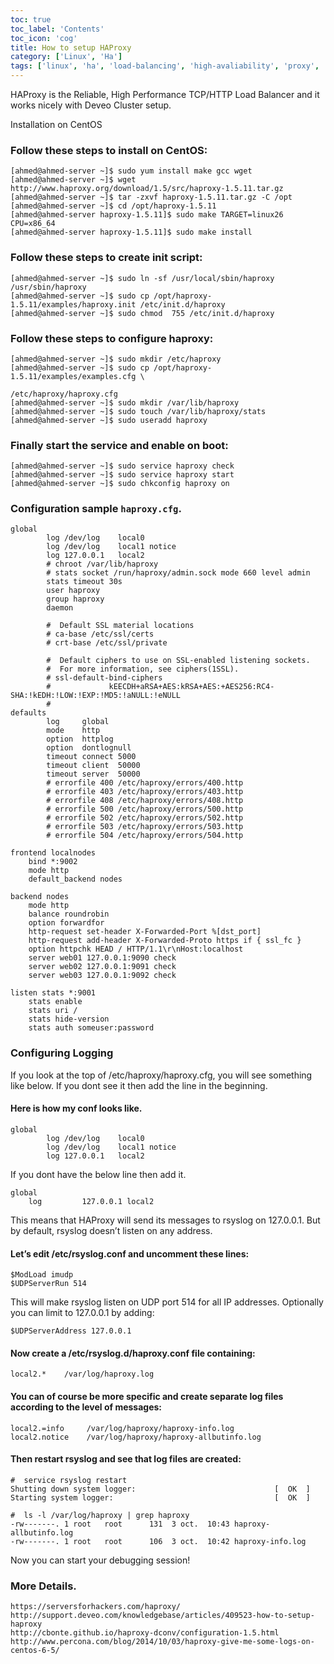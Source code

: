 ```yaml
---
toc: true 
toc_label: 'Contents' 
toc_icon: 'cog'
title: How to setup HAProxy
category: ['Linux', 'Ha']
tags: ['linux', 'ha', 'load-balancing', 'high-avaliability', 'proxy', 'nginx', 'haproxy']
---
```


HAProxy is the Reliable, High Performance TCP/HTTP Load Balancer and it works nicely with Deveo Cluster setup.

Installation on CentOS

### Follow these steps to install on CentOS:

	[ahmed@ahmed-server ~]$ sudo yum install make gcc wget
	[ahmed@ahmed-server ~]$ wget http://www.haproxy.org/download/1.5/src/haproxy-1.5.11.tar.gz
	[ahmed@ahmed-server ~]$ tar -zxvf haproxy-1.5.11.tar.gz -C /opt
	[ahmed@ahmed-server ~]$ cd /opt/haproxy-1.5.11
	[ahmed@ahmed-server haproxy-1.5.11]$ sudo make TARGET=linux26 CPU=x86_64
	[ahmed@ahmed-server haproxy-1.5.11]$ sudo make install

### Follow these steps to create init script:

	[ahmed@ahmed-server ~]$ sudo ln -sf /usr/local/sbin/haproxy /usr/sbin/haproxy
	[ahmed@ahmed-server ~]$ sudo cp /opt/haproxy-1.5.11/examples/haproxy.init /etc/init.d/haproxy
	[ahmed@ahmed-server ~]$ sudo chmod  755 /etc/init.d/haproxy

### Follow these steps to configure haproxy:

	[ahmed@ahmed-server ~]$ sudo mkdir /etc/haproxy
	[ahmed@ahmed-server ~]$ sudo cp /opt/haproxy-1.5.11/examples/examples.cfg \
                                                                /etc/haproxy/haproxy.cfg
	[ahmed@ahmed-server ~]$ sudo mkdir /var/lib/haproxy
	[ahmed@ahmed-server ~]$ sudo touch /var/lib/haproxy/stats
	[ahmed@ahmed-server ~]$ sudo useradd haproxy

### Finally start the service and enable on boot:

	[ahmed@ahmed-server ~]$ sudo service haproxy check
	[ahmed@ahmed-server ~]$ sudo service haproxy start
	[ahmed@ahmed-server ~]$ sudo chkconfig haproxy on

### Configuration sample `haproxy.cfg`.

	global
	        log /dev/log    local0
	        log /dev/log    local1 notice
			log 127.0.0.1	local2
	        # chroot /var/lib/haproxy
	        # stats socket /run/haproxy/admin.sock mode 660 level admin
	        stats timeout 30s
	        user haproxy
	        group haproxy
	        daemon
	
	        #  Default SSL material locations
	        # ca-base /etc/ssl/certs
	        # crt-base /etc/ssl/private
	
	        #  Default ciphers to use on SSL-enabled listening sockets.
	        #  For more information, see ciphers(1SSL).
	        # ssl-default-bind-ciphers 
            #             kEECDH+aRSA+AES:kRSA+AES:+AES256:RC4-SHA:!kEDH:!LOW:!EXP:!MD5:!aNULL:!eNULL
            # 
	defaults
	        log     global
	        mode    http
	        option  httplog
	        option  dontlognull
	        timeout connect 5000
	        timeout client  50000
	        timeout server  50000
	        # errorfile 400 /etc/haproxy/errors/400.http
	        # errorfile 403 /etc/haproxy/errors/403.http
	        # errorfile 408 /etc/haproxy/errors/408.http
	        # errorfile 500 /etc/haproxy/errors/500.http
	        # errorfile 502 /etc/haproxy/errors/502.http
	        # errorfile 503 /etc/haproxy/errors/503.http
	        # errorfile 504 /etc/haproxy/errors/504.http
	
	frontend localnodes
	    bind *:9002
	    mode http
	    default_backend nodes
	
	backend nodes
	    mode http
	    balance roundrobin
	    option forwardfor
	    http-request set-header X-Forwarded-Port %[dst_port]
	    http-request add-header X-Forwarded-Proto https if { ssl_fc }
	    option httpchk HEAD / HTTP/1.1\r\nHost:localhost
	    server web01 127.0.0.1:9090 check
	    server web02 127.0.0.1:9091 check
	    server web03 127.0.0.1:9092 check
	
	listen stats *:9001
	    stats enable
	    stats uri /
	    stats hide-version
	    stats auth someuser:password

###  Configuring Logging

If you look at the top of /etc/haproxy/haproxy.cfg, you will see something like below. If you dont see it then add the line in the beginning.

#### Here is how my conf looks like. 
	
	global
	        log /dev/log    local0
	        log /dev/log    local1 notice
			log 127.0.0.1	local2

If you dont have the below line then add it.
	
	global
		log         127.0.0.1 local2


This means that HAProxy will send its messages to rsyslog on 127.0.0.1. But by default, rsyslog doesn’t listen on any address. 

#### Let’s edit /etc/rsyslog.conf and uncomment these lines:
		
	$ModLoad imudp
	$UDPServerRun 514

This will make rsyslog listen on UDP port 514 for all IP addresses. Optionally you can limit to 127.0.0.1 by adding:

	$UDPServerAddress 127.0.0.1

#### Now create a /etc/rsyslog.d/haproxy.conf file containing:
	
	local2.*    /var/log/haproxy.log

#### You can of course be more specific and create separate log files according to the level of messages:

	
	local2.=info     /var/log/haproxy/haproxy-info.log
	local2.notice    /var/log/haproxy/haproxy-allbutinfo.log

#### Then restart rsyslog and see that log files are created:
	
	#  service rsyslog restart
	Shutting down system logger:                               [  OK  ]
	Starting system logger:                                    [  OK  ]
 
	#  ls -l /var/log/haproxy | grep haproxy
	-rw-------. 1 root   root      131  3 oct.  10:43 haproxy-allbutinfo.log
	-rw-------. 1 root   root      106  3 oct.  10:42 haproxy-info.log

Now you can start your debugging session!

### More Details.

	https://serversforhackers.com/haproxy/
	http://support.deveo.com/knowledgebase/articles/409523-how-to-setup-haproxy
	http://cbonte.github.io/haproxy-dconv/configuration-1.5.html
	http://www.percona.com/blog/2014/10/03/haproxy-give-me-some-logs-on-centos-6-5/